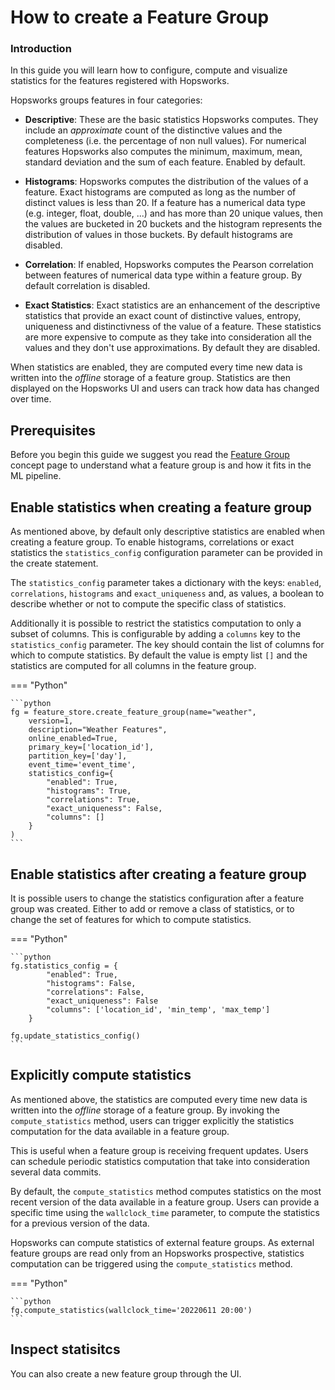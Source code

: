 # How to create a Feature Group 

### Introduction

In this guide you will learn how to configure, compute and visualize statistics for the features registered with Hopsworks. 

Hopsworks groups features in four categories:

* **Descriptive**: These are the basic statistics Hopsworks computes. They include an _approximate_ count of the distinctive values and the completeness (i.e. the percentage of non null values). For numerical features Hopsworks also computes the minimum, maximum, mean, standard deviation and the sum of each feature. Enabled by default.

* **Histograms**: Hopsworks computes the distribution of the values of a feature. Exact histograms are computed as long as the number of distinct values is less than 20. If a feature has a numerical data type (e.g. integer, float, double, ...) and has more than 20 unique values, then the values are bucketed in 20 buckets and the histogram represents the distribution of values in those buckets. By default histograms are disabled.

* **Correlation**: If enabled, Hopsworks computes the Pearson correlation between features of numerical data type within a feature group. By default correlation is disabled.

* **Exact Statistics**: Exact statistics are an enhancement of the descriptive statistics that provide an exact count of distinctive values, entropy, uniqueness and distinctivness of the value of a feature. These statistics are more expensive to compute as they take into consideration all the values and they don't use approximations. By default they are disabled. 

When statistics are enabled, they are computed every time new data is written into the *offline* storage of a feature group. Statistics are then displayed on the Hopsworks UI and users can track how data has changed over time. 

## Prerequisites

Before you begin this guide we suggest you read the [Feature Group](../../../concepts/fs/feature_group/fg_overview.md) concept page to understand what a feature group is and how it fits in the ML pipeline.

## Enable statistics when creating a feature group 

As mentioned above, by default only descriptive statistics are enabled when creating a feature group. To enable histograms, correlations or exact statistics the `statistics_config` configuration parameter can be provided in the create statement.

The `statistics_config` parameter takes a dictionary with the keys: `enabled`, `correlations`, `histograms` and `exact_uniqueness` and, as values, a boolean to describe whether or not to compute the specific class of statistics.

Additionally it is possible to restrict the statistics computation to only a subset of columns. This is configurable by adding a `columns` key to the `statistics_config` parameter. The key should contain the list of columns for which to compute statistics. 
By default the value is empty list `[]` and the statistics are computed for all columns in the feature group.

=== "Python"

    ```python
    fg = feature_store.create_feature_group(name="weather",
        version=1,
        description="Weather Features",
        online_enabled=True,
        primary_key=['location_id'],
        partition_key=['day'],
        event_time='event_time',
        statistics_config={
            "enabled": True,
            "histograms": True,
            "correlations": True,
            "exact_uniqueness": False,
            "columns": []
        }
    )
    ```

## Enable statistics after creating a feature group

It is possible users to change the statistics configuration after a feature group was created. Either to add or remove a class of statistics, or to change the set of features for which to compute statistics.

=== "Python"

    ```python
    fg.statistics_config = {
            "enabled": True,
            "histograms": False,
            "correlations": False,
            "exact_uniqueness": False 
            "columns": ['location_id', 'min_temp', 'max_temp']
        }

    fg.update_statistics_config()
    ```

## Explicitly compute statistics

As mentioned above, the statistics are computed every time new data is written into the *offline* storage of a feature group. By invoking the `compute_statistics` method, users can trigger explicitly the statistics computation for the data available in a feature group.

This is useful when a feature group is receiving frequent updates. Users can schedule periodic statistics computation that take into consideration several data commits.

By default, the `compute_statistics` method computes statistics on the most recent version of the data available in a feature group. Users can provide a specific time using the `wallclock_time` parameter, to compute the statistics for a previous version of the data.

Hopsworks can compute statistics of external feature groups. As external feature groups are read only from an Hopsworks prospective, statistics computation can be triggered using the `compute_statistics` method.

=== "Python"

    ```python
    fg.compute_statistics(wallclock_time='20220611 20:00')
    ```

## Inspect statisitcs  

You can also create a new feature group through the UI.
